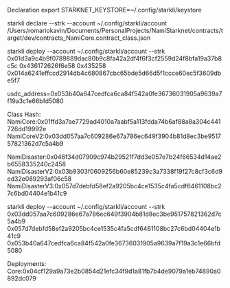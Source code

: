 Declaration
export STARKNET_KEYSTORE=~/.config/starkli/keystore

starkli declare --strk --account ~/.config/starkli/account /Users/romariokavin/Documents/PersonalProjects/NamiStarknet/contracts/target/dev/contracts_NamiCore.contract_class.json

starkli deploy --account ~/.config/starkli/account --strk 0x01d3a9c4b9f0789889dac80b9c8fa42a2df4f6f3cf2559d24f8bfa19a37b8c5c 0x436172626f6e58 0x435258 0x014a6241effccd2914db4c680867cbc65bde5d66d5f1ccce60ec5f3609dbe5f7

usdc_address=0x053b40a647cedfca6ca84f542a0fe36736031905a9639a7f19a3c1e66bfd5080

Class Hash:
NamiCore:0x01ffd3a7ae7729ad4010a7aabf5a113fdda74b6af88a8a304c441726dd19992e
NamiCoreV2:0x03dd057aa7c609286e67a786ec649f3904b81d8ec3be951757821362d7c5a4b9

NamiDisaster:0x046f34d07909c974b29521f7dd3e057e7b24f66534d14ae2b6558335240c2458
NamiDisasterV2:0x03b9303f0609256b60e85239c3a7338f19f27c8cf3c6d9ed32e089293af06c58
NamiDisasterV3:0x057d7debfd58ef2a9205bc4ce1535c4fa5cdf6461108bc27c6bd04404e1b41c9

starkli deploy --account ~/.config/starkli/account --strk 0x03dd057aa7c609286e67a786ec649f3904b81d8ec3be951757821362d7c5a4b9 0x057d7debfd58ef2a9205bc4ce1535c4fa5cdf6461108bc27c6bd04404e1b41c9 0x053b40a647cedfca6ca84f542a0fe36736031905a9639a7f19a3c1e66bfd5080

Deployments:
Core:0x04cf129a9a73e2b0854d21efc34f9d1a81fb7b4de9079a1eb74890a0892dc079
